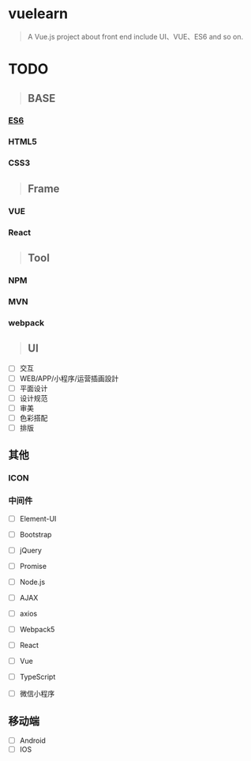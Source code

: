 # vuelearn

> A Vue.js project about front end include UI、VUE、ES6 and so on.

# TODO 

> ## BASE

### [ES6](https://es6.ruanyifeng.com/#README)

### HTML5

### CSS3

> ## Frame
>

### VUE

### React

> ## Tool
>

### NPM

### MVN

### webpack

> ## UI
>

+ [ ] 交互
+ [ ] WEB/APP/小程序/运营插画設計
+ [ ] 平面设计
+ [ ] 设计规范
+ [ ] 审美
+ [ ] 色彩搭配
+ [ ] 排版

## 其他

### ICON

### 中间件

- [ ] Element-UI

- [ ] Bootstrap

- [ ] jQuery

- [ ] Promise

- [ ] Node.js

- [ ] AJAX

- [ ] axios

- [ ] Webpack5

- [ ] React

- [ ] Vue

- [ ] TypeScript

- [ ] 微信小程序

## 移动端

- [ ] Android
- [ ] IOS